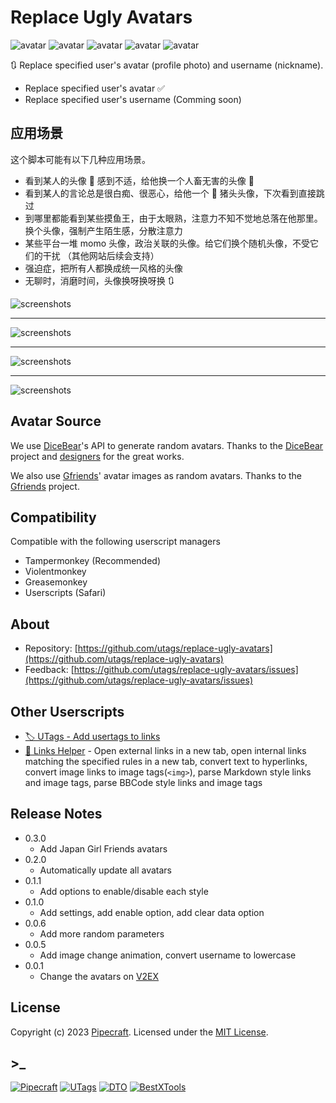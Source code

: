 # Replace Ugly Avatars

![avatar](https://api.dicebear.com/6.x/adventurer/svg?seed=RUA&size=48&backgroundColor=b6e3f4) ![avatar](https://api.dicebear.com/6.x/big-ears-neutral/svg?seed=RUA&size=48&backgroundColor=c0aede) ![avatar](https://api.dicebear.com/6.x/bottts-neutral/svg?seed=RUA&size=48) ![avatar](https://api.dicebear.com/6.x/croodles-neutral/svg?seed=RUA&size=48&backgroundColor=ffd5dc) ![avatar](https://api.dicebear.com/6.x/micah/svg?seed=RUA&size=48&backgroundColor=ffdfbf)

🔃 Replace specified user's avatar (profile photo) and username (nickname).

- Replace specified user's avatar ✅
- Replace specified user's username (Comming soon)

## 应用场景

这个脚本可能有以下几种应用场景。

- 看到某人的头像 🤡 感到不适，给他换一个人畜无害的头像 🥸
- 看到某人的言论总是很白痴、很恶心，给他一个 🐷 猪头头像，下次看到直接跳过
- 到哪里都能看到某些摸鱼王，由于太眼熟，注意力不知不觉地总落在他那里。换个头像，强制产生陌生感，分散注意力
- 某些平台一堆 momo 头像，政治关联的头像。给它们换个随机头像，不受它们的干扰 （其他网站后续会支持）
- 强迫症，把所有人都换成统一风格的头像
- 无聊时，消磨时间，头像换呀换呀换 🔃

![screenshots](https://wsrv.nl/?url=raw.githubusercontent.com/utags/replace-ugly-avatars/main/assets/replace-ugly-avatars-screenshots.gif&output=gif&n=-1)

---

![screenshots](https://wsrv.nl/?url=raw.githubusercontent.com/utags/replace-ugly-avatars/main/assets/replace-ugly-avatars-screenshots-02.png)

---

![screenshots](https://wsrv.nl/?url=raw.githubusercontent.com/utags/replace-ugly-avatars/main/assets/replace-ugly-avatars-screenshots-03.png)

---

![screenshots](https://wsrv.nl/?url=raw.githubusercontent.com/utags/replace-ugly-avatars/main/assets/replace-ugly-avatars-screenshots-04.png)

## Avatar Source

We use [DiceBear](https://www.dicebear.com/)'s API to generate random avatars. Thanks to the [DiceBear](https://github.com/dicebear/dicebear) project and [designers](https://www.dicebear.com/licenses) for the great works.

We also use [Gfriends](https://github.com/gfriends/gfriends)' avatar images as random avatars. Thanks to the [Gfriends](https://github.com/gfriends/gfriends) project.

## Compatibility

Compatible with the following userscript managers

- Tampermonkey (Recommended)
- Violentmonkey
- Greasemonkey
- Userscripts (Safari)

## About

- Repository: [https://github.com/utags/replace-ugly-avatars](https://github.com/utags/replace-ugly-avatars)
- Feedback: [https://github.com/utags/replace-ugly-avatars/issues](https://github.com/utags/replace-ugly-avatars/issues)

## Other Userscripts

- [🏷️ UTags - Add usertags to links](https://greasyfork.org/scripts/460718-utags-add-usertags-to-links)
- [🔗 Links Helper](https://greasyfork.org/scripts/464541-links-helper) - Open external links in a new tab, open internal links matching the specified rules in a new tab, convert text to hyperlinks, convert image links to image tags(`<img>`), parse Markdown style links and image tags, parse BBCode style links and image tags

## Release Notes

- 0.3.0
  - Add Japan Girl Friends avatars
- 0.2.0
  - Automatically update all avatars
- 0.1.1
  - Add options to enable/disable each style
- 0.1.0
  - Add settings, add enable option, add clear data option
- 0.0.6
  - Add more random parameters
- 0.0.5
  - Add image change animation, convert username to lowercase
- 0.0.1
  - Change the avatars on [V2EX](https://wwww.v2ex.com)

## License

Copyright (c) 2023 [Pipecraft](https://www.pipecraft.net). Licensed under the [MIT License](https://github.com/utags/replace-ugly-avatars/blob/main/LICENSE).

## >\_

[![Pipecraft](https://img.shields.io/badge/site-pipecraft-brightgreen)](https://www.pipecraft.net)
[![UTags](https://img.shields.io/badge/site-UTags-brightgreen)](https://utags.pipecraft.net)
[![DTO](https://img.shields.io/badge/site-DTO-brightgreen)](https://dto.pipecraft.net)
[![BestXTools](https://img.shields.io/badge/site-bestxtools-brightgreen)](https://www.bestxtools.com)

